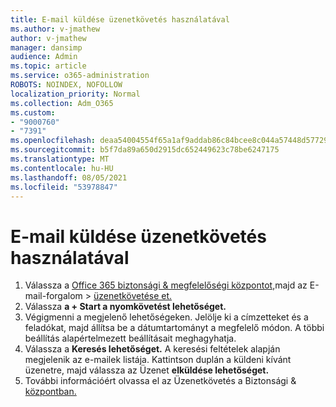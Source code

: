 ```yaml
---
title: E-mail küldése üzenetkövetés használatával
ms.author: v-jmathew
author: v-jmathew
manager: dansimp
audience: Admin
ms.topic: article
ms.service: o365-administration
ROBOTS: NOINDEX, NOFOLLOW
localization_priority: Normal
ms.collection: Adm_O365
ms.custom:
- "9000760"
- "7391"
ms.openlocfilehash: deaa54004554f65a1af9addab86c84bcee8c044a57448d577299c452ce5cf1a1
ms.sourcegitcommit: b5f7da89a650d2915dc652449623c78be6247175
ms.translationtype: MT
ms.contentlocale: hu-HU
ms.lasthandoff: 08/05/2021
ms.locfileid: "53978847"
---
```

# <a name="submit-an-email-message-using-message-trace"></a>E-mail küldése üzenetkövetés használatával

1. Válassza a [Office 365 biztonsági & megfelelőségi központot,](https://go.microsoft.com/fwlink/p/?linkid=2077143)majd az E-mail-forgalom   >  [üzenetkövetése et.](https://go.microsoft.com/fwlink/?linkid=2101048)
2. Válassza **a + Start a nyomkövetést lehetőséget.**
3. Végigmenni a megjelenő lehetőségeken. Jelölje ki a címzetteket és a feladókat, majd állítsa be a dátumtartományt a megfelelő módon. A többi beállítás alapértelmezett beállításait meghagyhatja.
4. Válassza a **Keresés lehetőséget.** A keresési feltételek alapján megjelenik az e-mailek listája. Kattintson duplán a küldeni kívánt üzenetre, majd válassza az Üzenet **elküldése lehetőséget.**
5. További információért olvassa el az Üzenetkövetés a Biztonsági & [központban.](https://go.microsoft.com/fwlink/?linkid=2101557)
